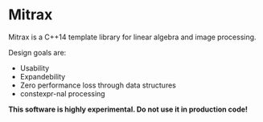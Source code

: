 # Mitrax

Mitrax is a C++14 template library for linear algebra and image processing.

Design goals are:

* Usability
* Expandebility
* Zero performance loss through data structures
* constexpr-nal processing

<b>This software is highly experimental. Do not use it in production code!</b>
